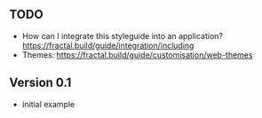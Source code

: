 ## TODO

- How can I integrate this styleguide into an application? https://fractal.build/guide/integration/including
- Themes: https://fractal.build/guide/customisation/web-themes

## Version 0.1

- initial example
